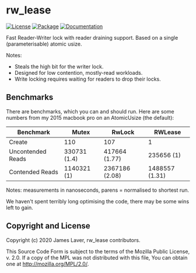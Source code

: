 # rw_lease

[![License](https://img.shields.io/crates/l/rw_lease.svg)](https://github.com/irrustible/rw_lease/blob/main/LICENSE)
[![Package](https://img.shields.io/crates/v/rw_lease.svg)](https://crates.io/crates/rw_lease)
[![Documentation](https://docs.rs/rw_lease/badge.svg)](https://docs.rs/rw_lease)

Fast Reader-Writer lock with reader draining support. Based on a
single (parameterisable) atomic usize.

Notes:

* Steals the high bit for the writer lock.
* Designed for low contention, mostly-read workloads.
* Write locking requires waiting for readers to drop their locks.

## Benchmarks

There are benchmarks, which you can and should run. Here are some
numbers from my 2015 macbook pro on an AtomicUsize (the default):

| Benchmark         | Mutex        | RwLock         | RWLease        |
|-------------------|--------------|----------------|----------------|
| Create            | 110          | 107            | 1              |
| Uncontended Reads | 330731 (1.4) | 417664 (1.77)  | 235656 (1)     |
| Contended Reads   | 1140321 (1)  | 2367186 (2.08) | 1488557 (1.31) |

Notes: measurements in nanoseconds, parens = normalised to shortest run.

We haven't spent terribly long optimising the code, there may be some
wins left to gain.

## Copyright and License

Copyright (c) 2020 James Laver, rw_lease contributors.

This Source Code Form is subject to the terms of the Mozilla Public
License, v. 2.0. If a copy of the MPL was not distributed with this
file, You can obtain one at http://mozilla.org/MPL/2.0/.
